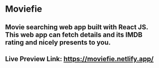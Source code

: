 # Moviefie
## Movie searching web app built with React JS. This web app can fetch details and its IMDB rating and nicely presents to you.

## Live Preview Link: https://moviefie.netlify.app/
